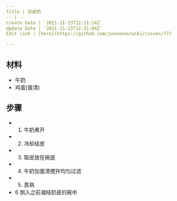 ```yaml
---
Title | 双皮奶
-- | --
Create Date | `2021-11-13T12:11:24Z`
Update Date | `2021-11-13T12:31:04Z`
Edit link | [here](https://github.com/junxnone/wiki/issues/77)

---
```

## 材料
- 牛奶
- 鸡蛋(蛋清)

## 步骤

- 1. 牛奶煮开
- 2. 冷却结皮
- 3. 取皮放在碗底
- 4. 牛奶加蛋清搅拌均匀过滤
- 5. 蒸熟
- 6 倒入之前凝结奶皮的碗中

